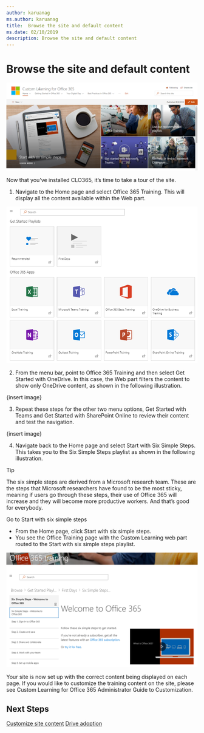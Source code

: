 ```yaml
---
author: karuanag
ms.author: karuanag
title:  Browse the site and default content
ms.date: 02/10/2019
description: Browse the site and default content
---
```



# Browse the site and default content

![Six Simple Steps](media/clo365homepage.png)

Now that you’ve installed CLO365, it’s time to take a tour of the site. 

1. Navigate to the Home page and select Office 365 Training. This will display all the content available within the Web part.

![webpart](media/webpart.PNG)

2. From the menu bar, point to Office 365 Training and then select Get Started with OneDrive. In this case, the Web part filters the content to show only OneDrive content, as shown in the following illustration.

{insert image}

3. Repeat these steps for the other two menu options, Get Started with Teams and Get Started with SharePoint Online to review their content and test the navigation.

{insert image} 

4. Navigate back to the Home page and select Start with Six Simple Steps. This takes you to the Six Simple Steps playlist as shown in the following illustration.  

> [!TIP]
> The six simple steps are derived from a Microsoft research team. These are the steps that Microsoft researchers have found to be the most sticky, meaning if users go through these steps, their use of Office 365 will increase and they will become more productive workers. And that’s good for everybody.

Go to Start with six simple steps
- From the Home page, click Start with six simple steps. 
- You see the Office Training page with the Custom Learning web part routed to the Start with six simple steps playlist.  

![Six Steps Playlist](media/clo365sixsteps.png)

Your site is now set up with the correct content being displayed on each page. If you would like to customize the training content on the site, please see Custom Learning for Office 365 Administrator Guide to Customization. 

## Next Steps
[Customize site content](customization.md)
[Drive adoption](driveadoption.md) 
